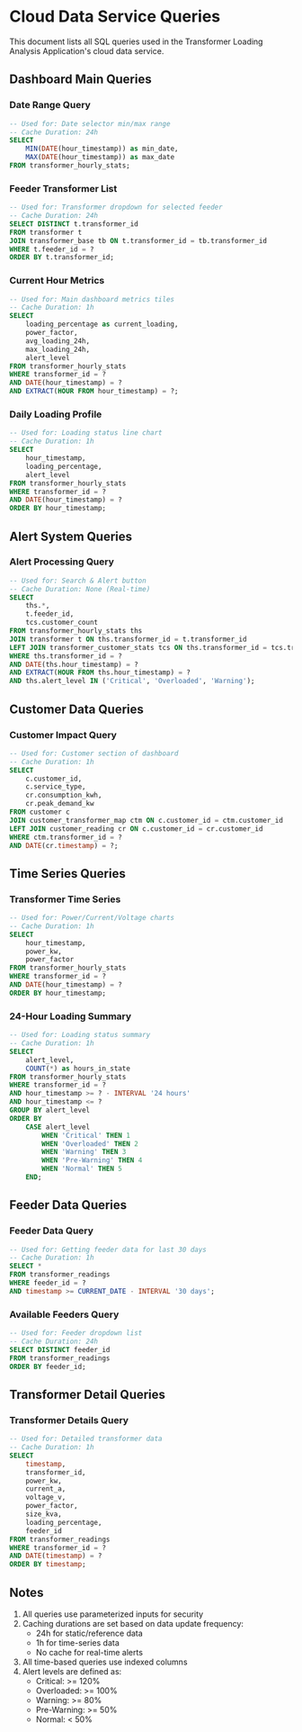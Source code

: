 # Cloud Data Service Queries

This document lists all SQL queries used in the Transformer Loading Analysis Application's cloud data service.

## Dashboard Main Queries

### Date Range Query
```sql
-- Used for: Date selector min/max range
-- Cache Duration: 24h
SELECT 
    MIN(DATE(hour_timestamp)) as min_date,
    MAX(DATE(hour_timestamp)) as max_date
FROM transformer_hourly_stats;
```

### Feeder Transformer List
```sql
-- Used for: Transformer dropdown for selected feeder
-- Cache Duration: 24h
SELECT DISTINCT t.transformer_id
FROM transformer t
JOIN transformer_base tb ON t.transformer_id = tb.transformer_id
WHERE t.feeder_id = ?
ORDER BY t.transformer_id;
```

### Current Hour Metrics
```sql
-- Used for: Main dashboard metrics tiles
-- Cache Duration: 1h
SELECT 
    loading_percentage as current_loading,
    power_factor,
    avg_loading_24h,
    max_loading_24h,
    alert_level
FROM transformer_hourly_stats
WHERE transformer_id = ?
AND DATE(hour_timestamp) = ?
AND EXTRACT(HOUR FROM hour_timestamp) = ?;
```

### Daily Loading Profile
```sql
-- Used for: Loading status line chart
-- Cache Duration: 1h
SELECT 
    hour_timestamp,
    loading_percentage,
    alert_level
FROM transformer_hourly_stats
WHERE transformer_id = ?
AND DATE(hour_timestamp) = ?
ORDER BY hour_timestamp;
```

## Alert System Queries

### Alert Processing Query
```sql
-- Used for: Search & Alert button
-- Cache Duration: None (Real-time)
SELECT 
    ths.*,
    t.feeder_id,
    tcs.customer_count
FROM transformer_hourly_stats ths
JOIN transformer t ON ths.transformer_id = t.transformer_id
LEFT JOIN transformer_customer_stats tcs ON ths.transformer_id = tcs.transformer_id
WHERE ths.transformer_id = ?
AND DATE(ths.hour_timestamp) = ?
AND EXTRACT(HOUR FROM ths.hour_timestamp) = ?
AND ths.alert_level IN ('Critical', 'Overloaded', 'Warning');
```

## Customer Data Queries

### Customer Impact Query
```sql
-- Used for: Customer section of dashboard
-- Cache Duration: 1h
SELECT 
    c.customer_id,
    c.service_type,
    cr.consumption_kwh,
    cr.peak_demand_kw
FROM customer c
JOIN customer_transformer_map ctm ON c.customer_id = ctm.customer_id
LEFT JOIN customer_reading cr ON c.customer_id = cr.customer_id
WHERE ctm.transformer_id = ?
AND DATE(cr.timestamp) = ?;
```

## Time Series Queries

### Transformer Time Series
```sql
-- Used for: Power/Current/Voltage charts
-- Cache Duration: 1h
SELECT 
    hour_timestamp,
    power_kw,
    power_factor
FROM transformer_hourly_stats
WHERE transformer_id = ?
AND DATE(hour_timestamp) = ?
ORDER BY hour_timestamp;
```

### 24-Hour Loading Summary
```sql
-- Used for: Loading status summary
-- Cache Duration: 1h
SELECT 
    alert_level,
    COUNT(*) as hours_in_state
FROM transformer_hourly_stats
WHERE transformer_id = ?
AND hour_timestamp >= ? - INTERVAL '24 hours'
AND hour_timestamp <= ?
GROUP BY alert_level
ORDER BY 
    CASE alert_level
        WHEN 'Critical' THEN 1
        WHEN 'Overloaded' THEN 2
        WHEN 'Warning' THEN 3
        WHEN 'Pre-Warning' THEN 4
        WHEN 'Normal' THEN 5
    END;
```

## Feeder Data Queries

### Feeder Data Query
```sql
-- Used for: Getting feeder data for last 30 days
-- Cache Duration: 1h
SELECT *
FROM transformer_readings
WHERE feeder_id = ?
AND timestamp >= CURRENT_DATE - INTERVAL '30 days';
```

### Available Feeders Query
```sql
-- Used for: Feeder dropdown list
-- Cache Duration: 24h
SELECT DISTINCT feeder_id
FROM transformer_readings
ORDER BY feeder_id;
```

## Transformer Detail Queries

### Transformer Details Query
```sql
-- Used for: Detailed transformer data
-- Cache Duration: 1h
SELECT 
    timestamp,
    transformer_id,
    power_kw,
    current_a,
    voltage_v,
    power_factor,
    size_kva,
    loading_percentage,
    feeder_id
FROM transformer_readings
WHERE transformer_id = ?
AND DATE(timestamp) = ?
ORDER BY timestamp;
```

## Notes

1. All queries use parameterized inputs for security
2. Caching durations are set based on data update frequency:
   - 24h for static/reference data
   - 1h for time-series data
   - No cache for real-time alerts
3. All time-based queries use indexed columns
4. Alert levels are defined as:
   - Critical: >= 120%
   - Overloaded: >= 100%
   - Warning: >= 80%
   - Pre-Warning: >= 50%
   - Normal: < 50%
